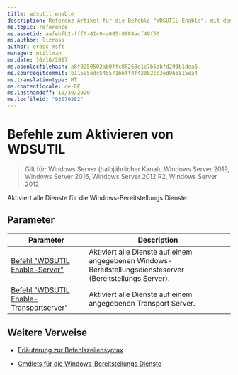 ```yaml
---
title: wdsutil enable
description: Referenz Artikel für die Befehle "WDSUTIL Enable", mit denen alle Dienste für die Windows-Bereitstellungs Dienste aktiviert werden.
ms.topic: reference
ms.assetid: aafebfb2-fff0-41c9-a095-8884acf49f50
ms.author: lizross
author: eross-msft
manager: mtillman
ms.date: 10/16/2017
ms.openlocfilehash: a8f0250502ab0ffc88268e1c7b5dbfd293b1dea6
ms.sourcegitcommit: b115e5edc545571b6ff4f42082cc3ed965815ea4
ms.translationtype: MT
ms.contentlocale: de-DE
ms.lasthandoff: 10/30/2020
ms.locfileid: "93070282"
---
```

# <a name="wdsutil-enable-commands"></a>Befehle zum Aktivieren von WDSUTIL

> Gilt für: Windows Server (halbjährlicher Kanal), Windows Server 2019, Windows Server 2016, Windows Server 2012 R2, Windows Server 2012

Aktiviert alle Dienste für die Windows-Bereitstellungs Dienste.

## <a name="parameters"></a>Parameter

| Parameter | Description |
|--|--|
| [Befehl "WDSUTIL Enable-Server"](wdsutil-enable-server.md) | Aktiviert alle Dienste auf einem angegebenen Windows-Bereitstellungsdiensteserver (Bereitstellungs Server). |
| [Befehl "WDSUTIL Enable-Transportserver"](wdsutil-enable-transportserver.md) | Aktiviert alle Dienste auf einem angegebenen Transport Server. |

## <a name="additional-references"></a>Weitere Verweise

- [Erläuterung zur Befehlszeilensyntax](command-line-syntax-key.md)

- [Cmdlets für die Windows-Bereitstellungs Dienste](/powershell/module/wds)
